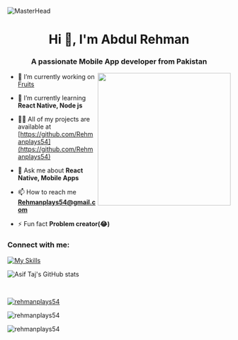 ![MasterHead](https://media.dev.to/cdn-cgi/image/width=1000,height=420,fit=cover,gravity=auto,format=auto/https%3A%2F%2Fdev-to-uploads.s3.amazonaws.com%2Fuploads%2Farticles%2Fr361t7wd0719vbuxaib0.png)
<h1 align="center">Hi 👋, I'm Abdul Rehman</h1>
<h3 align="center">A passionate Mobile App developer from Pakistan</h3>

 <img align="right" with="100" height="300" src="https://camo.githubusercontent.com/e0f095b942a931f7218f2e9af6a18c791f6d7724b2e524c6509626e3fd7541b5/68747470733a2f2f63646e2e73686f706966792e636f6d2f732f66696c65732f312f303537382f333639362f313939372f742f392f6173736574732f6c6f6669626f792e6769663f763d313033343631373635323137383935383335303531363830373032323739"  /> </p>

- 🔭 I’m currently working on [Fruits](https://github.com/Rehmanplays54/fruits)

- 🌱 I’m currently learning **React Native, Node js**

- 👨‍💻 All of my projects are available at [https://github.com/Rehmanplays54](https://github.com/Rehmanplays54)

- 💬 Ask me about **React Native, Mobile Apps**

- 📫 How to reach me **Rehmanplays54@gmail.com**

- ⚡ Fun fact **Problem creator(😂)**

<h3 align="left">Connect with me:</h3>

[![My Skills](https://skillicons.dev/icons?i=react,nodejs,tailwind,nextjs,express,androidstudio,java,mongodb,firebase,github,git,postman,figma,ai&perline=5)](https://skillicons.dev)

![Asif Taj's GitHub stats](https://github-readme-stats.vercel.app/api?username=Rehmanplays54&show_icons=true&theme=dark)



<br>


<p align="left"> <a href="https://github.com/ryo-ma/github-profile-trophy"><img src="https://github-profile-trophy.vercel.app/?username=rehmanplays54" alt="rehmanplays54" /></a> </p>

<p><img align="center" src="https://github-readme-stats.vercel.app/api/top-langs?username=rehmanplays54&show_icons=true&locale=en&layout=compact" alt="rehmanplays54" /></p>

<p><img align="center" src="https://github-readme-streak-stats.herokuapp.com/?user=rehmanplays54&" alt="rehmanplays54" /></p>

